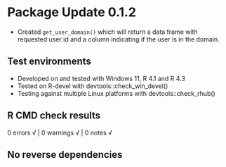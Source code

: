 # Package Update 0.1.2

* Created `get_user_domain()` which will return a data frame with requested user id and a column indicating if the user is in the domain.

## Test environments

* Developed on and tested with Windows 11, R 4.1 and R 4.3
* Tested on R-devel with devtools::check_win_devel()
* Testing against multiple Linux platforms with devtools::check_rhub()

## R CMD check results

0 errors √ | 0 warnings √ | 0 notes √

## No reverse dependencies


